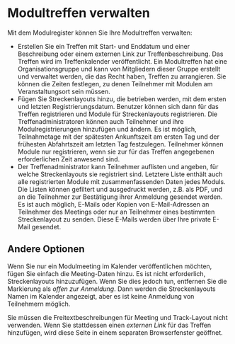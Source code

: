 ﻿# Modultreffen verwalten
Mit dem Modulregister können Sie Ihre Modultreffen verwalten:
- Erstellen Sie ein Treffen mit Start- und Enddatum und einer Beschreibung oder einem externen Link zur Treffenbeschreibung.
Das Treffen wird im Treffenkalender veröffentlicht.
Ein Modultreffen hat eine Organisationsgruppe und kann von Mitgliedern dieser Gruppe erstellt und verwaltet werden, die das Recht haben, Treffen zu arrangieren.
Sie können die Zeiten festlegen, zu denen Teilnehmer mit Modulen am Veranstaltungsort sein müssen.
- Fügen Sie Streckenlayouts hinzu, die betrieben werden, mit dem ersten und letzten Registrierungsdatum.
Benutzer können sich dann für das Treffen registrieren und Module für Streckenlayouts registrieren.
Die Treffenadministratoren können auch Teilnehmer und ihre Modulregistrierungen hinzufügen und ändern.
Es ist möglich, Teilnahmetage mit der spätesten Ankunftszeit am ersten Tag und der frühesten Abfahrtszeit am letzten Tag festzulegen.
Teilnehmer können Module nur registrieren, wenn sie zur für das Treffen angegebenen erforderlichen Zeit anwesend sind.
- Der Treffenadministrator kann Teilnehmer auflisten und angeben, für welche Streckenlayouts sie registriert sind.
Letztere Liste enthält auch alle registrierten Module mit zusammenfassenden Daten jedes Moduls.
Die Listen können gefiltert und ausgedruckt werden, z.B. als PDF, und an die Teilnehmer zur Bestätigung ihrer Anmeldung gesendet werden.
Es ist auch möglich, E-Mails oder Kopien von E-Mail-Adressen an Teilnehmer des Meetings oder nur an Teilnehmer eines bestimmten Streckenlayout zu senden.
Diese E-Mails werden über Ihre private E-Mail gesendet.

## Andere Optionen
Wenn Sie nur ein Modulmeeting im Kalender veröffentlichen möchten, fügen Sie einfach die Meeting-Daten hinzu.
Es ist nicht erforderlich, Streckenlayouts hinzuzufügen.
Wenn Sie dies jedoch tun, entfernen Sie die Markierung als *offen zur Anmeldung*.
Dann werden die Streckenlayouts Namen im Kalender angezeigt, aber es ist keine Anmeldung von Teilnehmern möglich.

Sie müssen die Freitextbeschreibungen für Meeting und Track-Layout nicht verwenden.
Wenn Sie stattdessen einen *externen Link* für das Treffen hinzufügen, wird diese Seite in einem separaten Browserfenster geöffnet.